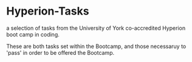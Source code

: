 # Hyperion-Tasks
a selection of tasks from the University of York co-accredited Hyperion boot camp in coding.

These are both tasks set within the Bootcamp, and those necessaruy to 'pass' in order to be offered the Bootcamp.
